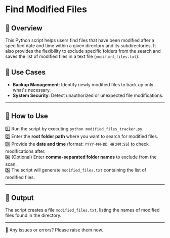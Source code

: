 # Find Modified Files

## 📌 Overview
This Python script helps users find files that have been modified after a specified date and time within a given directory and its subdirectories. It also provides the flexibility to exclude specific folders from the search and saves the list of modified files in a text file (`modified_files.txt`).


## 🎯 Use Cases
- **Backup Management**: Identify newly modified files to back up only what's necessary.
- **System Security**: Detect unauthorized or unexpected file modifications.

---
## 📖 How to Use
1️⃣ Run the script by executing `python modified_files_tracker.py`. </br>
2️⃣ Enter the **root folder path** where you want to search for modified files.</br>
3️⃣ Provide the **date and time** (format: `YYYY-MM-DD HH:MM:SS`) to check modifications after.</br>
4️⃣ (Optional) Enter **comma-separated folder names** to exclude from the scan.</br>
5️⃣ The script will generate `modified_files.txt` containing the list of modified files.


---
## 📂 Output
The script creates a file `modified_files.txt`, listing the names of modified files found in the directory.


---
🤝 Any issues or errors? Please raise them now.


